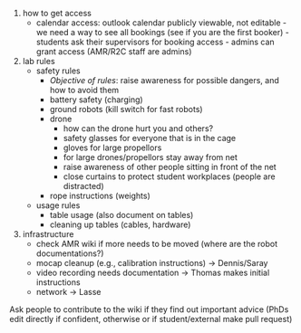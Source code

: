 1. how to get access
	- calendar access: outlook calendar publicly viewable, not editable
			- we need a way to see all bookings (see if you are the first booker)
			- students ask their supervisors for booking access
			- admins can grant access (AMR/R2C staff are admins)
2. lab rules
	- safety rules
		- *Objective of rules*: raise awareness for possible dangers, and how to avoid them
		- battery safety (charging)
		- ground robots (kill switch for fast robots)
		- drone
			- how can the drone hurt you and others?
			- safety glasses for everyone that is in the cage
			- gloves for large propellors
			- for large drones/propellors stay away from net
			- raise awareness of other people sitting in front of the net
			- close curtains to protect student workplaces (people are distracted)
		- rope instructions (weights)
	- usage rules
		- table usage (also document on tables)
		- cleaning up tables (cables, hardware)
3. infrastructure
	- check AMR wiki if more needs to be moved (where are the robot documentations?)
	- mocap cleanup (e.g., calibration instructions) -> Dennis/Saray
	- video recording needs documentation -> Thomas makes initial instructions
	- network -> Lasse

Ask people to contribute to the wiki if they find out important advice (PhDs edit directly if confident, otherwise or if student/external make pull request)

